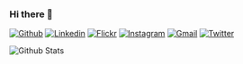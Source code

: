 ### Hi there 👋


[![Github](https://img.shields.io/badge/-Github-000?style=flat&logo=Github&logoColor=white)](https://github.com/szymonlipinski)
[![Linkedin](https://img.shields.io/badge/-LinkedIn-blue?style=flat&logo=Linkedin&logoColor=white)](https://www.linkedin.com/in/szymonlipinski)
[![Flickr](https://img.shields.io/badge/-Flickr-c13584?style=flat&labelColor=c13584&logo=flickr&logoColor=white)](https://www.flickr.com/photos/189078704@N02/)
[![Instagram](https://img.shields.io/badge/-Instagram-c13584?style=flat&labelColor=c13584&logo=instagram&logoColor=white)](https://www.instagram.com/szym_el/)
[![Gmail](https://img.shields.io/badge/-Gmail-c14438?style=flat&logo=Gmail&logoColor=white)](mailto:mabewlun@gmail.com)
[![Twitter](https://img.shields.io/badge/-Twitter-c14438?style=flat&logo=Twitter&logoColor=white)](https://twitter.com/szymon_lipinski)


![Github Stats](https://github-readme-stats.vercel.app/api?username=szymonlipinski&show_icons=true&hide_border=true&count_private=true)

